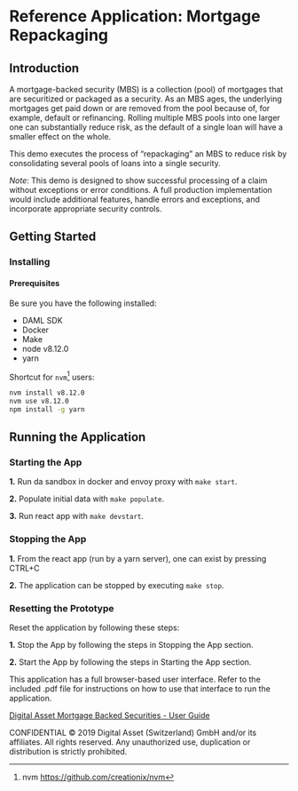 # Reference Application: Mortgage Repackaging

## Introduction
A mortgage-backed security (MBS) is a collection (pool) of mortgages that are securitized or
packaged as a security. As an MBS ages, the underlying mortgages get paid down or are
removed from the pool because of, for example, default or refinancing. Rolling multiple MBS
pools into one larger one can substantially reduce risk, as the default of a single loan will have a
smaller effect on the whole.

This demo executes the process of “repackaging” an MBS to reduce risk by consolidating
several pools of loans into a single security.

*Note*: This demo is designed to show successful processing of a claim without exceptions or error conditions. A full production implementation would include additional features, handle errors and exceptions, and incorporate appropriate security controls.

## Getting Started

### Installing

#### Prerequisites

Be sure you have the following installed:
* DAML SDK
* Docker
* Make
* node v8.12.0
* yarn

Shortcut for `nvm`[^1] users:
```bash
nvm install v8.12.0
nvm use v8.12.0
npm install -g yarn
```
[^1]: nvm https://github.com/creationix/nvm

## Running the Application

### Starting the App

**1.** Run da sandbox in docker and envoy proxy with `make start`.

**2.** Populate initial data with `make populate`.

**3.** Run react app with `make devstart`.

### Stopping the App

**1.** From the react app (run by a yarn server), one can exist by pressing CTRL+C

**2.** The application can be stopped by executing `make stop`.

### Resetting the Prototype

Reset the application by following these steps:

**1.** Stop the App by following the steps in Stopping the App section.

**2.** Start the App by following the steps in Starting the App section.


This application has a full browser-based user interface. Refer to the included .pdf file for instructions on how to use that interface to run the application.

[Digital Asset Mortgage Backed Securities - User Guide](https://github.com/DACH-NY/ex-mortgage-repackaging/blob/master/Digital%20Asset%20Mortgage%20Backed%20Securities%20-%20User%20Guide.pdf)


CONFIDENTIAL © 2019 Digital Asset (Switzerland) GmbH and/or its affiliates. All rights reserved.
Any unauthorized use, duplication or distribution is strictly prohibited.
